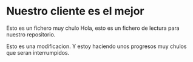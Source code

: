 # Nuestro cliente es el mejor
Esto es un fichero muy chulo
Hola, esto es un fichero de lectura para nuestro repositorio.

Esto es una modificacion. Y estoy haciendo unos progresos muy chulos que seran interrumpidos.
